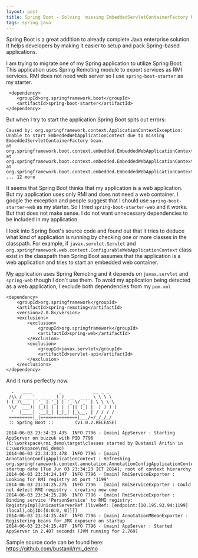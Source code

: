 ```yaml
---
layout: post
title: Spring Boot - Solving 'missing EmbeddedServletContainerFactory bean'
tags: spring java
---
```


Spring Boot is a great addition to already complete Java enterprise solution. It helps developers by making it easier to setup and pack Spring-based applications.

I am trying to migrate one of my Spring application to utilize Spring Boot. This application uses Spring Remoting module to export services as RMI services. RMI does not need web server so I use `spring-boot-starter` as my starter.

     <dependency>
        <groupId>org.springframework.boot</groupId>
    	<artifactId>spring-boot-starter</artifactId>
    </dependency>

But when I try to start the application Spring Boot spits out errors:

	Caused by: org.springframework.context.ApplicationContextException: Unable to start EmbeddedWebApplicationContext due to missing EmbeddedServletContainerFactory bean.
	at org.springframework.boot.context.embedded.EmbeddedWebApplicationContext.getEmbeddedServletContainerFactory(EmbeddedWebApplicationContext.java:185)
	at org.springframework.boot.context.embedded.EmbeddedWebApplicationContext.createEmbeddedServletContainer(EmbeddedWebApplicationContext.java:158)
	at org.springframework.boot.context.embedded.EmbeddedWebApplicationContext.onRefresh(EmbeddedWebApplicationContext.java:132)
	... 12 more

It seems that Spring Boot thinks that my application is a web application. But my application uses only RMI and does not need a web container. I google the exception and people suggest that I should use `spring-boot-starter-web` as my starter. So I tried `spring-boot-starter-web` and it works. But that does not make sense. I do not want unnecessary dependencies to be included in my application.

I look into Spring Boot's source code and found out that it tries to deduce what kind of application is running by checking one or more classes in the classpath. For example, if `javax.servlet.Servlet` and `org.springframework.web.context.ConfigurableWebApplicationContext` class exist in the classpath then Spring Boot assumes that the application is a web application and tries to start an embedded web container.

My application uses Spring Remoting and it depends on `javax.servlet` and `spring-web` though I don't use them. To avoid my application being detected as a web application, I exclude both dependencies from my `pom.xml`

	<dependency>
        <groupId>org.springframework</groupId>
        <artifactId>spring-remoting</artifactId>
        <version>2.0.8</version>
        <exclusions>
            <exclusion>
                <groupId>org.springframework</groupId>
                <artifactId>spring-web</artifactId>
            </exclusion>
            <exclusion>
                <groupId>javax.servlet</groupId>
                <artifactId>servlet-api</artifactId>
            </exclusion>
        </exclusions>
    </dependency>

And it runs perfectly now.

	  .   ____          _            __ _ _
	 /\\ / ___'_ __ _ _(_)_ __  __ _ \ \ \ \
	( ( )\___ | '_ | '_| | '_ \/ _` | \ \ \ \
	 \\/  ___)| |_)| | | | | || (_| |  ) ) ) )
	  '  |____| .__|_| |_|_| |_\__, | / / / /
	 =========|_|==============|___/=/_/_/_/
	 :: Spring Boot ::        (v1.0.2.RELEASE)

	2014-06-03 23:34:23.435  INFO 7796 - [main] AppServer : Starting AppServer on buzzuk with PID 7796 (C:\workspace\rmi_demo\target\classes started by Bustanil Arifin in C:\workspace\rmi_demo)
	2014-06-03 23:34:23.478  INFO 7796 - [main] AnnotationConfigApplicationContext : Refreshing org.springframework.context.annotation.AnnotationConfigApplicationContext@2210a531: startup date [Tue Jun 03 23:34:23 ICT 2014]; root of context hierarchy
	2014-06-03 23:34:24.147  INFO 7796 - [main] RmiServiceExporter : Looking for RMI registry at port '1199'
	2014-06-03 23:34:25.275  INFO 7796 - [main] RmiServiceExporter : Could not detect RMI registry - creating new one
	2014-06-03 23:34:25.286  INFO 7796 - [main] RmiServiceExporter : Binding service 'PersonService' to RMI registry: RegistryImpl[UnicastServerRef [liveRef: [endpoint:[10.195.93.94:1199](local),objID:[0:0:0, 0]]]]
	2014-06-03 23:34:25.467  INFO 7796 - [main] AnnotationMBeanExporter : Registering beans for JMX exposure on startup
	2014-06-03 23:34:25.487  INFO 7796 - [main] AppServer : Started AppServer in 2.407 seconds (JVM running for 2.769)


Sample source code can be found here: https://github.com/bustanil/rmi_demo